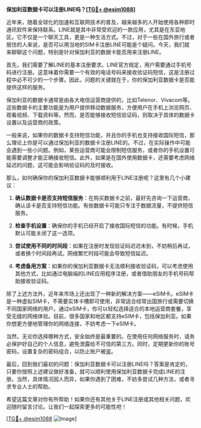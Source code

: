 **保加利亚数据卡可以注册LINE吗？[[TG💪+ @esim1088](https://t.me/s/esim1088)]**

近年来，随着全球化的加速和互联网技术的普及，越来越多的人开始使用各种即时通讯软件来保持联系。LINE就是其中非常受欢迎的一款应用，尤其是在东亚地区。它不仅是一个聊天工具，更是一种生活方式。不过，对于一些在国外旅行或者居住的人来说，是否可以用当地的SIM卡注册LINE可能是个疑问。今天，我们就来聊聊这个问题，特别是针对保加利亚的数据卡能否用来注册LINE。

首先，我们需要了解LINE的基本注册要求。LINE官方规定，用户需要通过手机号码进行注册。这意味着你需要一个有效的电话号码来接收验证码短信，这是注册过程中必不可少的一个步骤。因此，问题的关键就在于，你的保加利亚数据卡是否能提供这样的服务。

保加利亚的数据卡通常是由各大电信运营商提供的，比如Telenor、Vivacom等。这些数据卡的主要功能是为用户提供移动数据服务，方便用户在手机上浏览网页、观看视频、下载资料等。然而，是否能够接收短信验证码，则取决于具体的数据卡设置以及运营商的政策。

一般来说，如果你的数据卡支持短信功能，并且你的手机也支持接收国际短信，那么理论上你是可以通过保加利亚的数据卡注册LINE的。不过，在实际操作中可能会遇到一些小问题。例如，某些运营商可能会限制短信服务，或者你的手机设置可能需要调整才能正确接收短信。此外，如果是在国外使用数据卡，还需要考虑网络延迟的问题，这可能会影响验证码的及时接收。

那么，如何确保你的保加利亚数据卡能够顺利用于LINE注册呢？这里有几个小建议：

1. **确认数据卡是否支持短信服务**：在购买数据卡之前，最好先咨询一下运营商，确认该卡是否支持短信功能。有些数据卡可能只专注于数据流量，不提供短信服务。

2. **检查手机设置**：确保你的手机已经开启了接收国际短信的功能。有时候，手机默认可能关闭了这一选项。

3. **尝试使用不同的时间段**：如果在注册时发现验证码迟迟未到，不妨稍后再试，或者换个时间段再试。网络繁忙时段可能会导致短信延迟。

4. **考虑备用方案**：如果你的保加利亚数据卡无法顺利接收验证码，可以考虑使用其他方式，比如通过电脑端的LINE应用程序注册，或者借助朋友的手机号码帮助接收验证码。

除了上述方法外，近年来市场上还出现了一种新的解决方案——eSIM卡。eSIM卡是一种虚拟SIM卡，不需要实体卡槽即可使用，非常适合经常出国旅行或需要切换不同国家网络的用户。通过eSIM卡，你可以轻松选择适合的本地运营商套餐，享受无缝的网络体验。目前，很多国家和地区都支持eSIM卡，包括保加利亚。如果你想更方便地管理你的网络连接，不妨考虑一下eSIM卡。

当然，无论你选择哪种方式，安全始终是最重要的。在使用任何网络服务时，请务必保护好自己的个人信息，避免泄露给不可信的第三方。同时，定期更新你的账号密码，设置复杂的密码组合，以防止账户被盗。

最后，回到我们最初的问题：保加利亚数据卡可以注册LINE吗？答案是肯定的，只要你按照上述建议做好准备，就可以顺利使用保加利亚数据卡完成LINE的注册。当然，具体情况因人而异，如果你遇到了困难，不妨多尝试几种方法，或者寻求专业人士的帮助。

希望这篇文章对你有所帮助！如果你还有其他关于LINE注册或其他相关问题，欢迎随时留言讨论。让我们一起探索更多的可能性吧！

[[TG💪+ @esim1088](https://t.me/s/esim1088) ![Image](https://i.postimg.cc/4NQfJmqS/Snipaste-2025-05-13-00-14-12.png)]